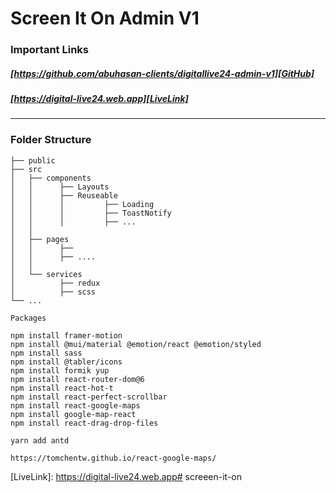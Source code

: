 # Screen It On Admin V1
### Important Links
##### [https://github.com/abuhasan-clients/digitallive24-admin-v1][GitHub]
##### [https://digital-live24.web.app][LiveLink]


____________________________
### Folder Structure
    ├── public                      
    ├── src                         
    │   ├── components             
    │   │      ├── Layouts          
    │   │      ├── Reuseable        
    │   │      │         ├── Loading 
    │   │      │         ├── ToastNotify      
    │   │      │         ├── ...
    │   │
    │   ├── pages                   
    │   │      ├──                
    │   │      ├── ....           
    │   │
    │   └── services  
    │          ├── redux            
    │          ├── scss            
    └── ...

```
Packages

npm install framer-motion
npm install @mui/material @emotion/react @emotion/styled
npm install sass
npm install @tabler/icons
npm install formik yup 
npm install react-router-dom@6
npm install react-hot-t
npm install react-perfect-scrollbar
npm install react-google-maps
npm install google-map-react
npm install react-drag-drop-files

yarn add antd

https://tomchentw.github.io/react-google-maps/

```

<!-- Links -->
[GitHub]: https://github.com/abuhasan-clients/digitallive24-admin-v1
[LiveLink]: https://digital-live24.web.app# screeen-it-on
